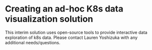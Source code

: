 # Creating an ad-hoc K8s data visualization solution
This interim solution uses open-source tools to provide interactive data exploration of k8s data.
Please contact Lauren Yoshizuka with any additional needs/questions.
